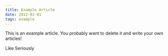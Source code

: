```yaml
---
title: Example Article
date: 2012-01-01
tags: example
---
```


This is an example article. You probably want to delete it and write your own articles!

Like Seriously
